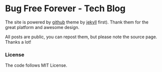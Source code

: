 # Bug Free Forever - Tech Blog

The site is powered by [github](https://github.io/) theme by [jekyll](http://jekyllrb.com/) first). Thank them for the great platform and awesome design.

All posts are public, you can repost them, but please note the source page.
Thanks a lot!

### License
The code follows MIT License.